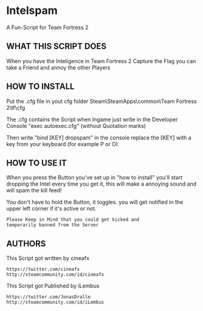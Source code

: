 Intelspam
=========
A Fun-Script for Team Fortress 2

## WHAT THIS SCRIPT DOES ##
When you have the Inteligence in Team Fortress 2 Capture the Flag
you can take a Friend and annoy the other Players

## HOW TO INSTALL ##
Put the .cfg file in yout cfg folder
Steam\SteamApps\common\Team Fortress 2\tf\cfg

The .cfg contains the Script
when Ingame just write in the Developer Console
"exec autoexec.cfg" (without Quotation marks)

Then write "bind [KEY] dropspam" in the console
replace the [KEY] with a key from your keyboard
(for example P or O)


##  HOW TO USE IT ##
When you press the Button you've set up in "how to install"
you'll start dropping the Intel every time you get it,
this will make a annoying sound and will spam the kill feed!

You don't have to hold the Button, it toggles.
you will get notified in the upper left
corner if it's active or not.

	Please Keep in Mind that you could get kicked and
	temporarily banned from the Server 


## AUTHORS ##
This Script got written by cineafx

	https://twitter.com/cineafx
	http://steamcommunity.com/id/cineafx

This Script got Published by iLembus

	https://twitter.com/JonasDralle
	http://steamcommunity.com/id/iLembus

